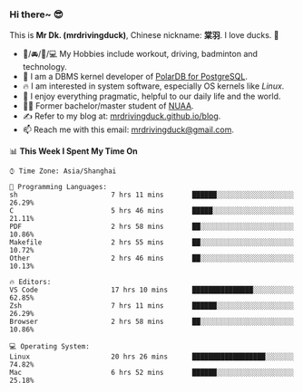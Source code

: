 ### Hi there~ 😎

This is **Mr Dk. (mrdrivingduck)**, Chinese nickname: **棠羽**. I love ducks. 🦆

- 💪/🚘/🏸/💻 My Hobbies include workout, driving, badminton and technology.
- 🍊 I am a DBMS kernel developer of [PolarDB for PostgreSQL](https://github.com/ApsaraDB/PolarDB-for-PostgreSQL).
- 🔥 I am interested in system software, especially OS kernels like *Linux*.
- 🔧 I enjoy everything pragmatic, helpful to our daily life and the world.
- 👨‍🎓 Former bachelor/master student of [NUAA](https://en.wikipedia.org/wiki/Nanjing_University_of_Aeronautics_and_Astronautics).
- ✍ Refer to my blog at: [mrdrivingduck.github.io/blog](https://www.mrdrivingduck.cn/blog/#/).
- 📫 Reach me with this email: [mrdrivingduck@gmail.com](mailto:mrdrivingduck@gmail.com).

<!--START_SECTION:waka-->
📊 **This Week I Spent My Time On** 

```text
⌚︎ Time Zone: Asia/Shanghai

💬 Programming Languages: 
sh                       7 hrs 11 mins       ██████░░░░░░░░░░░░░░░░░░░   26.29% 
C                        5 hrs 46 mins       █████░░░░░░░░░░░░░░░░░░░░   21.11% 
PDF                      2 hrs 58 mins       ██░░░░░░░░░░░░░░░░░░░░░░░   10.86% 
Makefile                 2 hrs 55 mins       ██░░░░░░░░░░░░░░░░░░░░░░░   10.72% 
Other                    2 hrs 46 mins       ██░░░░░░░░░░░░░░░░░░░░░░░   10.13%

🔥 Editors: 
VS Code                  17 hrs 10 mins      ███████████████░░░░░░░░░░   62.85% 
Zsh                      7 hrs 11 mins       ██████░░░░░░░░░░░░░░░░░░░   26.29% 
Browser                  2 hrs 58 mins       ██░░░░░░░░░░░░░░░░░░░░░░░   10.86%

💻 Operating System: 
Linux                    20 hrs 26 mins      ██████████████████░░░░░░░   74.82% 
Mac                      6 hrs 52 mins       ██████░░░░░░░░░░░░░░░░░░░   25.18%

```


<!--END_SECTION:waka-->

<!-- ![Mr Dk.'s GitHub Stats](https://github-readme-stats.vercel.app/api?username=mrdrivingduck&count_private&show_icons=true&theme=buefy) -->

<!-- ![Most Used Languages](https://github-readme-stats.vercel.app/api/top-langs/?username=mrdrivingduck&exclude_repo=mips32-CPU,snort-tcp-socket&theme=buefy&layout=compact&langs_count=10) -->


<!--
**mrdrivingduck/mrdrivingduck** is a ✨ _special_ ✨ repository because its `README.md` (this file) appears on your GitHub profile.

Here are some ideas to get you started:

- 🔭 I’m currently working on ...
- 🌱 I’m currently learning ...
- 👯 I’m looking to collaborate on ...
- 🤔 I’m looking for help with ...
- 💬 Ask me about ...
- 📫 How to reach me: ...
- 😄 Pronouns: ...
- ⚡ Fun fact: ...
-->
